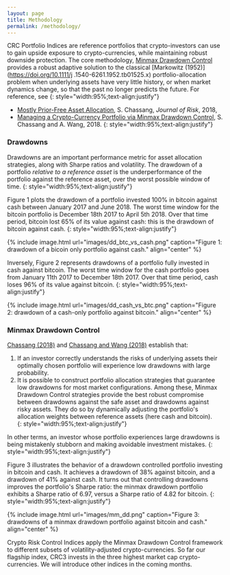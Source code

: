 ```yaml
---
layout: page
title: Methodology
permalink: /methodology/
---
```

CRC Portfolio Indices are reference portfolios that crypto-investors 
can use to gain upside exposure to crypto-currencies, while maintaining robust downside
protection. The core methodology, [Minmax Drawdown Control](https://ssrn.com/abstract=3179215) provides a robust adaptive 
solution to the classical [Markowitz (1952)](https://doi.org/10.1111/j
.1540-6261.1952.tb01525.x) portfolio-allocation problem when underlying 
assets have very little history, or when market dynamics 
change, so that the past no longer predicts the future. For reference, see
{: style="width:95%;text-align:justify"}


- [Mostly Prior-Free Asset Allocation](https://www.risk.net/journal-of-risk/5416616/mostly-prior-free-asset-allocation), S. Chassang, 
  *Journal of Risk*, 2018,
- [Managing a Crypto-Currency Portfolio via Minmax Drawdown Control](https://ssrn.com/abstract=3179215), S. Chassang and A. Wang, 2018.
{: style="width:95%;text-align:justify"}


### Drawdowns
 
Drawdowns are an important performance metric for asset allocation strategies, along 
with Sharpe ratios and volatility. The drawdown of a portfolio <i>relative to a 
reference asset</i> is the underperformance of the portfolio against 
the reference asset, over the worst possible window of time. 
{: style="width:95%;text-align:justify"}

  
Figure 1 plots the drawdown of a portfolio invested 100% in bitcoin against cash 
between January 2017 and June 2018. The worst time window for the bitcoin portfolio is December 18th 2017 to April 5th 2018. 
Over that time period, bitcoin lost 65% of its value against cash: this is 
the drawdown of bitcoin against cash.
{: style="width:95%;text-align:justify"}

{% include image.html url="images/dd_btc_vs_cash.png" caption="Figure 1: drawdown of 
a bicoin only portfolio against cash." align="center" %}
<br/>

Inversely, Figure 2 represents drawdowns of a portfolio fully invested in cash against bitcoin. The worst time 
window for the cash portfolio goes from January 11th 2017 to December 18th 2017. Over that time period, cash loses 96% of 
its value against bitcoin.
{: style="width:95%;text-align:justify"}

{% include image.html url="images/dd_cash_vs_btc.png" caption="Figure 2: drawdown of a cash-only portfolio
against bitcoin." align="center" %}
<br/>

### Minmax Drawdown Control

[Chassang (2018)](https://www.risk.net/journal-of-risk/5416616/mostly-prior-free-asset-allocation) 
and [Chassang and Wang (2018)](https://ssrn.com/abstract=3179215) establish that:
 1. If an investor correctly understands 
 the risks of underlying assets their optimally chosen portfolio will 
 experience low drawdowns with large probability.
 1. It is possible to construct portfolio allocation strategies that guarantee low drawdowns 
 for most market configurations. Among these, Minmax Drawdown Control strategies provide the 
 best robust compromise between drawdowns against the safe asset and drawdowns against
  risky assets. They do so by dynamically adjusting the portfolio's allocation 
  weights between reference assets (here cash and bitcoin).   
{: style="width:95%;text-align:justify"}

In other terms, an investor whose portfolio experiences large drawdowns is being mistakenly stubborn
and making avoidable investment mistakes. 
{: style="width:95%;text-align:justify"}


Figure 3 illustrates the behavior of a drawdown controlled portfolio
investing in bitcoin and cash. It achieves a drawdown of 38% against bitcoin, 
and a drawdown of 41% against cash. It turns out that controlling drawdowns 
improves the portfolio's Sharpe ratio: the minmax drawdown portfolio 
exhibits a Sharpe ratio of 6.97, versus a Sharpe ratio of 4.82 for bitcoin.
{: style="width:95%;text-align:justify"}

{% include image.html url="images/mm_dd.png" caption="Figure 3: drawdowns of a 
minmax drawdown portfolio against bitcoin and cash." align="center" %}
<br/>

Crypto Risk Control Indices apply the Minmax Drawdown Control framework to 
different subsets of volatility-adjusted crypto-currencies. So far our 
flagship index, CRC3 invests in the three highest market cap crypto-currencies.
We will introduce other indices in the coming months.